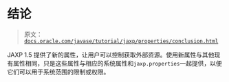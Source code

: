 # 结论

> 原文：[`docs.oracle.com/javase/tutorial/jaxp/properties/conclusion.html`](https://docs.oracle.com/javase/tutorial/jaxp/properties/conclusion.html)

JAXP 1.5 提供了新的属性，让用户可以控制获取外部资源。使用新属性与其他现有属性相同，只是这些属性与相应的系统属性和`jaxp.properties`一起提供，以便它们可以用于系统范围的限制或权限。
